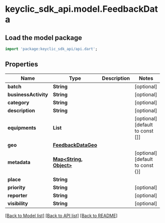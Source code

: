 # keyclic_sdk_api.model.FeedbackData

## Load the model package
```dart
import 'package:keyclic_sdk_api/api.dart';
```

## Properties
Name | Type | Description | Notes
------------ | ------------- | ------------- | -------------
**batch** | **String** |  | [optional] 
**businessActivity** | **String** |  | [optional] 
**category** | **String** |  | [optional] 
**description** | **String** |  | [optional] 
**equipments** | **List<String>** |  | [optional] [default to const []]
**geo** | [**FeedbackDataGeo**](FeedbackDataGeo.md) |  | 
**metadata** | [**Map<String, Object>**](Object.md) |  | [optional] [default to const {}]
**place** | **String** |  | 
**priority** | **String** |  | [optional] 
**reporter** | **String** |  | [optional] 
**visibility** | **String** |  | [optional] 

[[Back to Model list]](../README.md#documentation-for-models) [[Back to API list]](../README.md#documentation-for-api-endpoints) [[Back to README]](../README.md)


